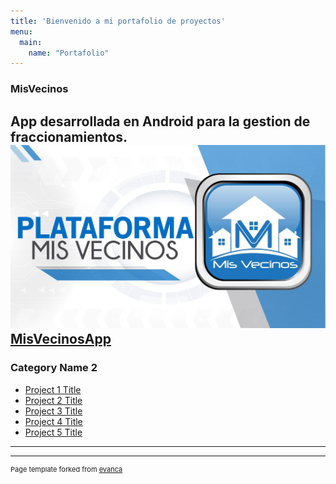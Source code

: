 ```yaml
---
title: 'Bienvenido a mi portafolio de proyectos'
menu:
  main:
    name: "Portafolio"
---
```


### MisVecinos
App desarrollada en Android para la gestion de fraccionamientos.
![imagen](https://github.com/JS2202/my_launchx_blog/blob/master/static/images/missveci.jpg)
[MisVecinosApp](https://appmisvecinos.com/)
---

### Category Name 2

- [Project 1 Title](http://example.com/)
- [Project 2 Title](http://example.com/)
- [Project 3 Title](http://example.com/)
- [Project 4 Title](http://example.com/)
- [Project 5 Title](http://example.com/)

---




---
<p style="font-size:11px">Page template forked from <a href="https://github.com/evanca/quick-portfolio">evanca</a></p>
<!-- Remove above link if you don't want to attibute -->
